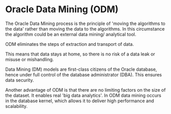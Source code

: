 # Oracle Data Mining (ODM)

The Oracle Data Mining process is the principle of 'moving the algorithms to the data' rather than moving the data to the algorithms.
In this circumstance the algorithm could be an external data mining/ analytical tool. 

ODM eliminates the steps of extraction and transport of data. 

This means that data stays at home, so there is no risk of a data leak or misuse or mishandling. 

Data Mining (DM) models are first-class citizens of the Oracle database, hence under full control of the database administrator (DBA).
This ensures data security. 

Another advantage of ODM is that there are no limiting factors on the size of the dataset. It enables real 'big data analytics'. 
In ODM data mining occurs in the database kernel, which allows it to deliver high performance and scalability. 


